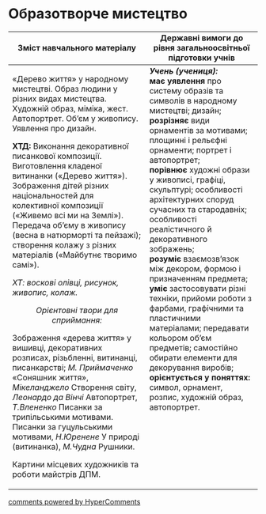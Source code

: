 <div id="hypercomments_widget" class="js-hypercomments-widget invisible"></div>

Образотворче мистецтво
=============================================

<table>
  <tr>
    <td width="55%" align="center"><b>Зміст навчального матеріалу</b></td>
    <td width="45%" align="center"><b>Державні вимоги до рівня загальноосвітньої підготовки учнів</b></td>
  </tr>
<tbody>
  <tr>
    <td width="55%" style="vertical-align:top !important;">
<p>«Дерево життя» у народному мистецтві. Образ людини у різних видах мистецтва. Художній образ, міміка, жест. Автопортрет. Об’єм у живопису. Уявлення про дизайн.</p>
<p><b>ХТД:</b> Виконання декоративної писанкової композиції. Виготовлення кладеної витинанки («Дерево життя»). Зображення дітей різних національностей для колективної композиції («Живемо всі ми на Землі»). Передача об’єму в живопису (весна в натюрморті та пейзажі); створення колажу з різних матеріалів («Майбутнє творимо самі»).</p>
<p><i>ХТ: воскові олівці, рисунок,  живопис, колаж.</i></p>
<center><i>Орієнтовні твори для сприймання:</i></center>
<p>Зображення «дерева життя» у вишивці, декоративних розписах, різьбленні, витинанці, писанкарстві; <i>М. Приймаченко</i> «Соняшник життя», <i>Мікеланджело</i> Створення світу, <i>Леонардо да Вінчі</i> Автопортрет, <i>Т.Влененко</i> Писанки за трипільськими мотивами. Писанки за гуцульськими мотивами, <i>Н.Юренене</i> У природі (витинанка), <i>М.Чудна</i> Рушники.</p>
<p>Картини місцевих художників та роботи майстрів ДПМ.</p>
	</td>
<td width="45%" style="vertical-align:top !important;"><b><i>Учень (учениця):</i></b><br>
<b>має уявлення</b> про систему образів та символів в народному мистецтві; дизайн;<br>
<b>розрізняє</b> види орнаментів за мотивами; площинні і рельєфні орнаменти; портрет і автопортрет;<br>
<b>порівнює</b> художні образи у живописі, графіці, скульптурі; особливості архітектурних споруд сучасних та стародавніх; особливості реалістичного й декоративного зображень;<br>
<b>розуміє</b> взаємозв’язок між декором, формою і призначенням предмета;<br>
<b>уміє</b> застосовувати різні техніки, прийоми роботи з фарбами, графічними та пластичними  матеріалами; передавати кольором об’єм предметів; самостійно обирати елементи для декорування виробів;<br>
<b>орієнтується у поняттях:</b> символ, орнамент, розпис, художній образ, автопортрет.<br>
</td>
	</tr>
</tbody>
</table>

<div class="js-hypercomments-container">
<a href="http://hypercomments.com" class="hc-link" title="comments widget">comments powered by HyperComments</a>
</div>